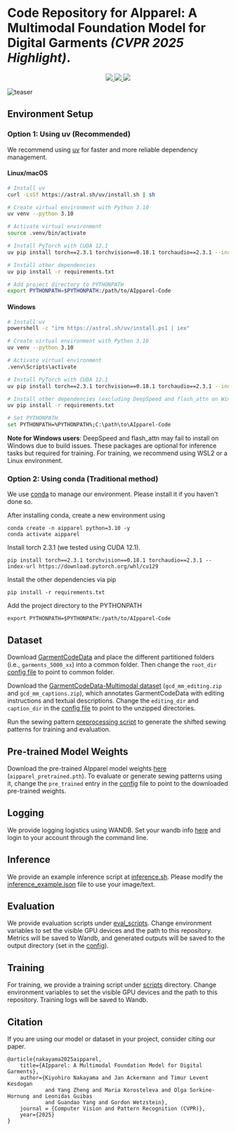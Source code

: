 # Code Repository for AIpparel: A Multimodal Foundation Model for Digital Garments _(CVPR 2025 Highlight)_. 
<p align="center">
  <a href='[https://arxiv.org/abs/2405.04533](https://arxiv.org/abs/2412.03937)'>
    <img src='https://img.shields.io/badge/Arxiv-2405.04533-A42C25?style=flat&logo=arXiv&logoColor=A42C25'>
  </a>
  <a href='https://georgenakayama.github.io/AIpparel/'>
  <img src='https://img.shields.io/badge/Project-Page-pink?style=flat&logo=Google%20chrome&logoColor=pink'>
  </a>
  <a href='https://huggingface.co/georgeNakayama/AIpparel'>
  <img src='https://img.shields.io/badge/%F0%9F%A4%97%20Hugging%20Face-Model-blue'>
  </a>
</p>

![teaser](assets/imgs/teaser.jpg)

## Environment Setup

### Option 1: Using uv (Recommended)
We recommend using [uv](https://github.com/astral-sh/uv) for faster and more reliable dependency management.

#### Linux/macOS
```bash
# Install uv
curl -LsSf https://astral.sh/uv/install.sh | sh

# Create virtual environment with Python 3.10
uv venv --python 3.10

# Activate virtual environment
source .venv/bin/activate

# Install PyTorch with CUDA 12.1
uv pip install torch==2.3.1 torchvision==0.18.1 torchaudio==2.3.1 --index-url https://download.pytorch.org/whl/cu121

# Install other dependencies
uv pip install -r requirements.txt

# Add project directory to PYTHONPATH
export PYTHONPATH=$PYTHONPATH:/path/to/AIpparel-Code
```

#### Windows
```bash
# Install uv
powershell -c "irm https://astral.sh/uv/install.ps1 | iex"

# Create virtual environment with Python 3.10
uv venv --python 3.10

# Activate virtual environment
.venv\Scripts\activate

# Install PyTorch with CUDA 12.1
uv pip install torch==2.3.1 torchvision==0.18.1 torchaudio==2.3.1 --index-url https://download.pytorch.org/whl/cu121

# Install other dependencies (excluding DeepSpeed and flash_attn on Windows)
uv pip install -r requirements.txt

# Set PYTHONPATH
set PYTHONPATH=%PYTHONPATH%;C:\path\to\AIpparel-Code
```

**Note for Windows users**: DeepSpeed and flash_attn may fail to install on Windows due to build issues. These packages are optional for inference tasks but required for training. For training, we recommend using WSL2 or a Linux environment.

### Option 2: Using conda (Traditional method)
We use [conda](https://docs.conda.io/projects/conda/en/latest/user-guide/install/index.html) to manage our environment. Please install it if you haven't done so. 

After installing conda, create a new environment using 
```
conda create -n aipparel python=3.10 -y 
conda activate aipparel
```
Install torch 2.3.1 (we tested using CUDA 12.1). 
```
pip install torch==2.3.1 torchvision==0.18.1 torchaudio==2.3.1 --index-url https://download.pytorch.org/whl/cu129
```
Install the other dependencies via pip 
```
pip install -r requirements.txt
```
Add the project directory to the PYTHONPATH 
```
export PYTHONPATH=$PYTHONPATH:/path/to/AIpparel-Code
```

## Dataset 


Download [GarmentCodeData](https://www.research-collection.ethz.ch/handle/20.500.11850/673889) and place the different partitioned folders (i.e., `garments_5000_xx`) into a common folder. Then change the `root_dir` [config file](configs/data_wrapper/dataset/gcd_mm.yaml) to point to common folder. 

Download the [GarmentCodeData-Multimodal dataset](https://huggingface.co/georgeNakayama/AIpparel) (`gcd_mm_editing.zip` and `gcd_mm_captions.zip`), which annotates GarmentCodeData with editing instructions and textual descriptions. Change the `editing_dir` and `caption_dir` in the [config file](configs/data_wrapper/dataset/gcd_mm.yaml) to point to the unzipped directories. 

Run the sewing pattern [preprocessing script](shift_specs.py) to generate the shifted sewing patterns for training and evaluation. 

## Pre-trained Model Weights
Download the pre-trained AIpparel model weights [here](https://huggingface.co/georgeNakayama/AIpparel) (`aipparel_pretrained.pth`). To evaluate or generate sewing patterns using it, change the `pre_trained` entry in the [config](configs/aipparel.yaml) file to point to the downloaded pre-trained weights.

## Logging
We provide logging logistics using WANDB. Set your wandb info [here](configs/experiment/wandb_info/wandb.yaml) and login to your account through the command line.

## Inference
We provide an example inference script at [inference.sh](https://github.com/georgeNakayama/AIpparel-Code/blob/master/scripts/inference.sh). Please modify the [inference_example.json](https://github.com/georgeNakayama/AIpparel-Code/blob/master/assets/data_configs/inference_example.json) file to use your image/text. 

## Evaluation 
We provide evaluation scripts under [eval_scripts](eval_scripts). Change environment variables to set the visible GPU devices and the path to this repository. Metrics will be saved to Wandb, and generated outputs will be saved to the output directory (set in the [config](configs/aipparel.yaml)).

## Training
For training, we provide a training script under [scripts](scripts) directory. Change environment variables to set the visible GPU devices and the path to this repository. Training logs will be saved to Wandb.

## Citation

If you are using our model or dataset in your project, consider citing our paper.

```
@article{nakayama2025aipparel,
    title={AIpparel: A Multimodal Foundation Model for Digital Garments}, 
    author={Kiyohiro Nakayama and Jan Ackermann and Timur Levent Kesdogan 
            and Yang Zheng and Maria Korosteleva and Olga Sorkine-Hornung and Leonidas Guibas
            and Guandao Yang and Gordon Wetzstein},
    journal = {Computer Vision and Pattern Recognition (CVPR)},
    year={2025}
}
```

